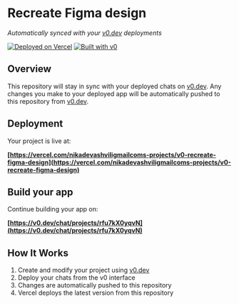 # Recreate Figma design

*Automatically synced with your [v0.dev](https://v0.dev) deployments*

[![Deployed on Vercel](https://img.shields.io/badge/Deployed%20on-Vercel-black?style=for-the-badge&logo=vercel)](https://vercel.com/nikadevashviligmailcoms-projects/v0-recreate-figma-design)
[![Built with v0](https://img.shields.io/badge/Built%20with-v0.dev-black?style=for-the-badge)](https://v0.dev/chat/projects/rfu7kX0yqvN)

## Overview

This repository will stay in sync with your deployed chats on [v0.dev](https://v0.dev).
Any changes you make to your deployed app will be automatically pushed to this repository from [v0.dev](https://v0.dev).

## Deployment

Your project is live at:

**[https://vercel.com/nikadevashviligmailcoms-projects/v0-recreate-figma-design](https://vercel.com/nikadevashviligmailcoms-projects/v0-recreate-figma-design)**

## Build your app

Continue building your app on:

**[https://v0.dev/chat/projects/rfu7kX0yqvN](https://v0.dev/chat/projects/rfu7kX0yqvN)**

## How It Works

1. Create and modify your project using [v0.dev](https://v0.dev)
2. Deploy your chats from the v0 interface
3. Changes are automatically pushed to this repository
4. Vercel deploys the latest version from this repository